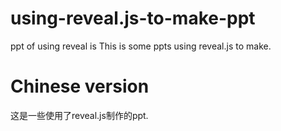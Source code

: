 # using-reveal.js-to-make-ppt
ppt of using reveal is
This is some ppts using reveal.js to make.
# Chinese version
 这是一些使用了reveal.js制作的ppt.
